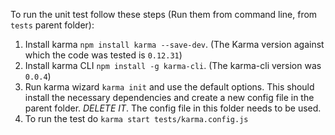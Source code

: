 To run the unit test follow these steps (Run them from command line, from `tests` parent folder):

 1. Install karma `npm install karma --save-dev`. (The Karma version against which the code was tested is `0.12.31`)
 2. Install karma CLI `npm install -g karma-cli`. (The karma-cli version was `0.0.4`)
 3. Run karma wizard `karma init` and use the default options. This should install the necessary dependencies and create a new config file in the parent folder. *DELETE IT*. The config file in this folder needs to be used.
 4. To run the test do `karma start tests/karma.config.js`